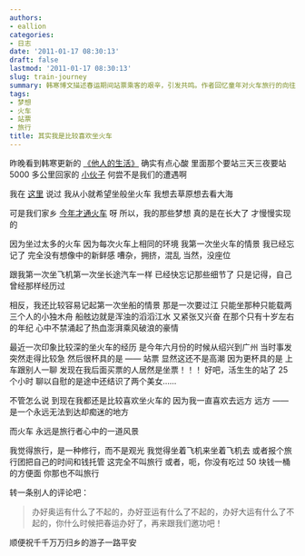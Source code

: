 ```yaml
---
authors:
- eallion
categories:
- 日志
date: '2011-01-17 08:30:13'
draft: false
lastmod: '2011-01-17 08:30:13'
slug: train-journey
summary: 韩寒博文描述春运期间站票乘客的艰辛，引发共鸣。作者回忆童年对火车旅行的向往，家乡近年才通火车，实现梦想时已失去新鲜感，只记得拥挤混乱。对比首次乘船的新鲜刺激，最近一次站票25小时的经历更显无奈。认为火车承载着对远方的永恒向往，真正的旅行是修行而非观光。结尾引用讽刺春运的评论，
tags:
- 梦想
- 火车
- 站票
- 旅行
title: 其实我是比较喜欢坐火车
---
```


昨晚看到韩寒更新的 [《他人的生活》](http://blog.sina.com.cn/s/blog_4701280b01017hr5.html)
确实有点心酸
里面那个要站三天三夜要站 5000 多公里回家的 [小伙子](http://v.youku.com/v_show/id_XMjM2NDY1NjE2.html)
何尝不是我们的遭遇啊

我在 [这里](http://eallion.com/aboutdream) 说过
我从小就希望坐般坐火车
我想去草原想去看大海

可是我们家乡 [今年才通火车](http://www.lc-news.com/newscenter/lcnews/Currentpolitics/201012/20101223154941_36865.html) 呀
所以，我的那些梦想
真的是在长大了
才慢慢实现的

因为坐过太多的火车
因为每次火车上相同的环境
我第一次坐火车的情景
我已经忘记了
完全没有想像中的新鲜感
嘈杂，拥挤，混乱
当然，没座位

跟我第一次坐飞机第一次坐长途汽车一样
已经快忘记那些细节了
只是记得，自己曾经那样经历过

相反，我还比较容易记起第一次坐船的情景
那是一次要过江
只能坐那种只能载两三个人的小独木舟
船舷边就是浑浊的滔滔江水
又紧张又兴奋
在那个只有十岁左右的年纪
心中不禁涌起了热血澎湃乘风破浪的豪情

最近一次印象比较深的坐火车的经历
是今年六月份的时候从绍兴到广州
当时事发突然走得比较急
然后很杯具的是 —— 站票
显然这还不是高潮
因为更杯具的是
上车跟别人一聊
发现在我后面买票的人居然是坐票！！！
好吧，活生生的站了 25 个小时
聊以自慰的是途中还结识了两个美女……

不管怎么说
到现在我都还是比较喜欢坐火车的
因为我一直喜欢去远方
远方 —— 是一个永远无法到达却痴迷的地方

而火车
永远是旅行者心中的一道风景

我觉得旅行，是一种修行，而不是观光
我觉得坐着飞机来坐着飞机去
或者报个旅行团把自己的时间和钱托管
这完全不叫旅行
或者，呃，你没有吃过 50 块钱一桶的方便面
你那也不叫旅行

转一条别人的评论吧：
<blockquote > 办好奥运有什么了不起的，办好亚运有什么了不起的，办好大运有什么了不起的，你什么时候把春运办好了，再来跟我们邀功吧！</blockquote>
顺便祝千千万万归乡的游子一路平安